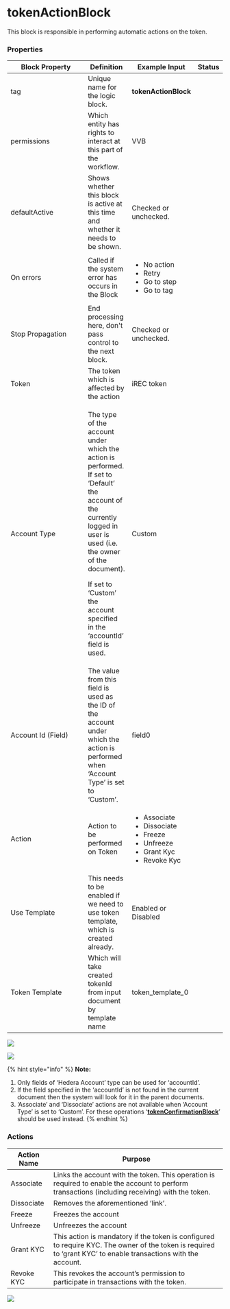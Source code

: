 # tokenActionBlock

This block is responsible in performing automatic actions on the token.

### Properties

<table><thead><tr><th width="208">Block Property</th><th>Definition</th><th>Example Input</th><th>Status</th></tr></thead><tbody><tr><td>tag</td><td>Unique name for the logic block.</td><td><strong>tokenActionBlock</strong></td><td></td></tr><tr><td>permissions</td><td>Which entity has rights to interact at this part of the workflow.</td><td>VVB</td><td></td></tr><tr><td>defaultActive</td><td>Shows whether this block is active at this time and whether it needs to be shown.</td><td>Checked or unchecked.</td><td></td></tr><tr><td>On errors</td><td>Called if the system error has occurs in the Block</td><td><ul><li>No action</li><li>Retry</li><li>Go to step</li><li>Go to tag</li></ul></td><td></td></tr><tr><td>Stop Propagation</td><td>End processing here, don't pass control to the next block.</td><td>Checked or unchecked.</td><td></td></tr><tr><td>Token</td><td>The token which is affected by the action</td><td>iREC token</td><td></td></tr><tr><td>Account Type</td><td><p>The type of the account under which the action is performed. If set to ‘Default’ the account of the currently logged in user is used (i.e. the owner of the document).</p><p>If set to ‘Custom’ the account specified in the ‘accountId’ field is used.</p></td><td>Custom</td><td></td></tr><tr><td>Account Id (Field)</td><td>The value from this field is used as the ID of the account under which the action is performed when ‘Account Type’ is set to ‘Custom’.</td><td>field0</td><td></td></tr><tr><td>Action</td><td>Action to be performed on Token</td><td><ul><li>Associate</li><li>Dissociate</li><li>Freeze</li><li>Unfreeze</li><li>Grant Kyc</li><li>Revoke Kyc</li></ul></td><td></td></tr><tr><td>Use Template</td><td>This needs to be enabled if we need to use token template, which is created already.</td><td>Enabled or Disabled</td><td></td></tr><tr><td>Token Template</td><td>Which will take created tokenId from input document by template name</td><td>token_template<em>_</em>0</td><td></td></tr></tbody></table>

![](<../../../../../.gitbook/assets/image (17) (3).png>)

![](<../../../../../.gitbook/assets/image (3) (5) (1).png>)

{% hint style="info" %}
**Note:**

1. Only fields of ‘Hedera Account’ type can be used for ‘accountId’.
2. If the field specified in the ‘accountId’ is not found in the current document then the system will look for it in the parent documents.
3. ‘Associate’ and ‘Dissociate’ actions are not available when ‘Account Type’ is set to ‘Custom’. For these operations ‘[**tokenConfirmationBlock**](tokenconfirmationblock.md)’ should be used instead.
{% endhint %}

### Actions

| Action Name | Purpose                                                                                                                                                        |
| ----------- | -------------------------------------------------------------------------------------------------------------------------------------------------------------- |
| Associate   | Links the account with the token. This operation is required to enable the account to perform transactions (including receiving) with the token.               |
| Dissociate  | Removes the aforementioned ‘link’.                                                                                                                             |
| Freeze      | Freezes the account                                                                                                                                            |
| Unfreeze    | Unfreezes the account                                                                                                                                          |
| Grant KYC   | This action is mandatory if the token is configured to require KYC. The owner of the token is required to ‘grant KYC’ to enable transactions with the account. |
| Revoke KYC  | This revokes the account’s permission to participate in transactions with the token.                                                                           |

![](<../../../../../.gitbook/assets/image (15) (3) (1).png>)
